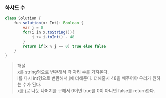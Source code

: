 ### 하샤드 수
```java
class Solution {
    fun solution(x: Int): Boolean {
        var j = 0
        for(i in x.toString()){
            j += i.toInt() - 48
        }
        return if(x % j == 0) true else false
    }
}
```
> 해설   
> x를 string형으로 변환해서 각 자리 수를 가져온다.   
> i를 다시 int형으로 변환해서 j에 더해준다. 더해줄시 48을 빼주어야 우리가 원하는 수가 된다.   
> x를 j로 나눈 나머지를 구해서 0이면 true를 0이 아니면 false를 return한다.